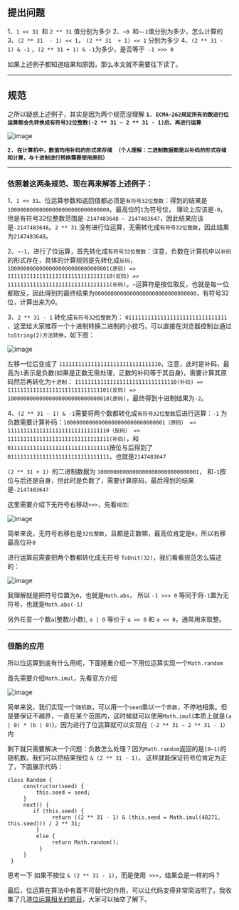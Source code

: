 ## 提出问题

1、`1 << 31 `和 `2 ** 31` 值分别为多少
2、`~0 `和`~-1`值分别为多少，怎么计算的
3、`(2 ** 31  - 1) << 1`， `(2 ** 31  + 1) << 1` 分别为多少
4、`(2 ** 31 - 1) & -1` ，`(2 ** 31 + 1) & -1`为多少，是否等于` -1 >>> 0`

如果上述例子都知道结果和原因，那么本文就不需要往下读了。

---

## 规范

之所以疑惑上述例子，其实是因为两个规范没理解
**`1. ECMA-262规定所有的数进行位运算都会先转换成有符号32位整数(-2 ** 31 ~ 2 ** 31 - 1)后、再进行运算`**

![image](https://wiki.huawei.com/vision-file-storage/api/file/download/upload-v2/WIKI202505106787498/22002273/66da1a3757ec4e1dbd55543f5124361d.png)

**`2. 在计算机中，数值均用补码的形式来存储 （个人理解：二进制数据都是以补码的形式存储和计算，与十进制进行转换需要使用原码）`**

---

### 依照着这两条规范、现在再来解答上述例子：

1、`1 << 31`、位运算参数和返回值都必须是`有符号32位整数`：得到的结果是`10000000000000000000000000000000`，最高位的`1`为符号位， 理论上应该是`-0`， 但是有符号32位整数范围是`-2147483648 ~ 2147483647`，因此结果应该是`-2147483648`。`2 ** 31` 没有进行位运算，无需转化成`有符号32位整数`，因此结果为`2147483648`。

2、`~-1`，进行了位运算，首先转化成`有符号32位整数`：注意，负数在计算机中以`补码`的形式存在，具体的计算规则是先转化成`反码`，`10000000000000000000000000000001(原码) => 111111111111111111111111111111110(反码) => 11111111111111111111111111111111(补码)`。`~`运算符是按位取反，也就是每一位都取反，因此得到的最终结果为`00000000000000000000000000000000`，有符号32位，计算出来为0。

3、`2 ** 31 - 1` 转化成`有符号32位整数`为： `01111111111111111111111111111111` 、这里给大家推荐一个十进制转换二进制的小技巧，可以直接在浏览器控制台通过`toString(2)方法转换`，如下图：

![image](https://wiki.huawei.com/vision-file-storage/api/file/download/upload-v2/WIKI202505106787498/22003773/13f1bc859f174db0ac5fa01a944d4903.png)

左移一位后变成了 `11111111111111111111111111111110`，注意，此时是补码，最高为`1`表示是负数(如果是正数无需处理，正数的补码等于其自身)，需要计算其原码然后再转化为`十进制`： `11111111111111111111111111111110(补码) =>  11111111111111111111111111111101(反码) => 10000000000000000000000000000010(原码)`，最终得到十进制结果为`-2`。

4、`(2 ** 31 - 1) & -1`需要将两个数都转化成`有符号32位整数`后进行运算：`-1` 为负数需要计算补码：`10000000000000000000000000000001（原码） =>  11111111111111111111111111111110（反码） =>  11111111111111111111111111111111(补码)`，和`01111111111111111111111111111111`按位与后得到了`01111111111111111111111111111111`，也就是`2147483647`

`(2 ** 31 + 1) `的二进制数据为 `10000000000000000000000000000001`， 和`-1`按位与后还是自身，但此时是负数了，需要计算原码，最后得到的结果是`-2147483647`

这里需要介绍下无符号右移动`>>>`，先看`规范`:

![image](https://wiki.huawei.com/vision-file-storage/api/file/download/upload-v2/WIKI202505106787498/22004419/2b92318c54394ea4a9b4c8648401f2f9.png)

简单来说，无符号右移也是`32位整数`，且都是正数嘛，最高位肯定是`0`，所以右移最高位补`0`

进行运算前需要把两个数都转化成无符号 `ToUnit(32)`，我们看看规范怎么描述的：

![image](https://wiki.huawei.com/vision-file-storage/api/file/download/upload-v2/WIKI202505106787498/22004442/9a1f8a84ebf64048afd1ea3d7a154528.png)

我理解就是把符号位置为`0`，也就是`Math.abs`， 所以 `-1 >>> 0` 等同于将`-1`置为无符号，也就是`Math.abs(-1)`

另外任意一个数`a`(整数/小数), `a | 0` 等价于 `a >> 0` 和 `a << 0`，通常用来取整。

---

### 很酷的应用

所以位运算到底有什么用呢，下面隆重介绍一下用位运算实现一个`Math.random`

首先需要介绍`Math.imul`，先看官方介绍

![image](https://wiki.huawei.com/vision-file-storage/api/file/download/upload-v2/WIKI202505106787498/22004517/78d70401f62c4e26b895e9128bd85de0.png)

简单来说，我们实现一个`随机数`，可以用一个`seed`乘以一个`质数`，不停地相乘。但是要保证不越界，一直在某个范围内，这时候就可以使用`Math.imul`(本质上就是`(a | 0) * (b | 0)`)，因为进行了位运算就可以实现在`（-2 ** 31 ~ 2 ** 31 - 1）`内

剩下就只需要解决一个问题：负数怎么处理？因为`Math.random`返回的是`[0~1)`的随机数。我们可以把结果按位 `& (2 ** 31 - 1)`， 这样就能保证符号位肯定为正了，下面展示代码：

```
class Random {
     constructor(seed) {
         this.seed = seed;
     }
     next() {
        if (this.seed) {
              return ((2 ** 31 - 1) & (this.seed = Math.imul(48271, this.seed))) / 2 ** 31;
         }
         else {
              return Math.random();
          }
     }
 }

```

思考一下 如果不按位 `& (2 ** 31 - 1)`，而是使用` >>>`，结果会是一样的吗？

最后，位运算在算法中有着不可替代的作用，可以让代码变得非常简洁明了。我收集了几道[位运算相关的题目](https://leetcode.cn/problem-list/oc87J1N4/)，大家可以抽空了解下。
